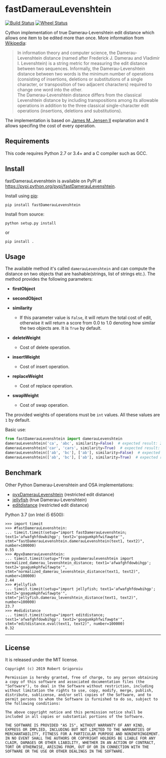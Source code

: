 # fastDamerauLevenshtein

[![Build Status](https://travis-ci.com/robertgr991/fastDamerauLevenshtein.svg?branch=master)](https://travis-ci.com/robertgr991/fastDamerauLevenshtein)
[![Wheel Status](https://pypip.in/wheel/fastDamerauLevenshtein/badge.svg)](https://pypi.python.org/pypi/fastDamerauLevenshtein/)

Cython implementation of true Damerau-Levenshtein edit distance which allows one item to be edited more than once.
More information from [Wikipedia](http://en.wikipedia.org/wiki/Damerau%E2%80%93Levenshtein_distance):

> In information theory and computer science, the Damerau-Levenshtein distance (named after Frederick J. Damerau and Vladimir I. Levenshtein) is a string metric for measuring the edit distance between two sequences. Informally, the Damerau-Levenshtein distance between two words is the minimum number of operations (consisting of insertions, deletions or substitutions of a single character, or transposition of two adjacent characters) required to change one word into the other.<br/>
The Damerau-Levenshtein distance differs from the classical Levenshtein distance by including transpositions among its allowable operations in addition to the three classical single-character edit operations (insertions, deletions and substitutions).

The implementation is based on [James M. Jensen II](https://www.lemoda.net/text-fuzzy/damerau-levenshtein/index.html) explanation and it allows specifing the cost of every operation.

## Requirements
This code requires Python 2.7 or 3.4+ and a C compiler such as GCC.

## Install
fastDamerauLevenshtein is available on PyPI at https://pypi.python.org/pypi/fastDamerauLevenshtein.

Install using [pip](https://pypi.org/project/pip/):

    pip install fastDamerauLevenshtein

Install from source:

    python setup.py install

or

    pip install .

## Usage
The available method it's called `damerauLevenshtein` and can compute the distance on two objects that are hashable(strings, list of strings etc.). The method provides the following parameters:

* **firstObject**

* **secondObject**

* **similarity**
    * If this parameter value is `False`, it will return the total cost of edit, otherwise it will return a score from 0.0 to 1.0 denoting how similar the two objects are. It is `True` by default.
    
* **deleteWeight**
    * Cost of delete operation.

* **insertWeight**
    * Cost of insert operation.
    
* **replaceWeight**
    * Cost of replace operation.
    
* **swapWeight**
    * Cost of swap operation.

The provided weights of operations must be `int` values. All these values are `1` by default.

Basic use:

```python
from fastDamerauLevenshtein import damerauLevenshtein
damerauLevenshtein('ca', 'abc', similarity=False)  # expected result: 2.0
damerauLevenshtein('car', 'cars', similarity=True)  # expected result: 0.75
damerauLevenshtein(['ab', 'bc'], ['ab'], similarity=False)  # expected result: 1.0
damerauLevenshtein(['ab', 'bc'], ['ab'], similarity=True)  # expected result: 0.5
```

## Benchmark
Other Python Damerau-Levenshtein and OSA implementations:

* [pyxDamerauLevenshtein](https://github.com/gfairchild/pyxDamerauLevenshtein) (restricted edit distance)
* [jellyfish](https://github.com/sunlightlabs/jellyfish) (true Damerau-Levenshtein)
* [editdistance](https://github.com/aflc/editdistance) (restricted edit distance)

Python 3.7 (on Intel i5 6500):
    
    >>> import timeit
    >>> #fastDamerauLevenshtein:
    ... timeit.timeit(setup="import fastDamerauLevenshtein; text1='afwafghfdowbihgp'; text2='goagumkphfwifawpte'", stmt="fastDamerauLevenshtein.damerauLevenshtein(text1, text2)", number=100000)
    0.55
    >>> #pyxDamerauLevenshtein:
    ... timeit.timeit(setup="from pyxdameraulevenshtein import normalized_damerau_levenshtein_distance; text1='afwafghfdowbihgp'; text2='goagumkphfwifawpte'", stmt="normalized_damerau_levenshtein_distance(text1, text2)", number=100000)
    2.44
    >>> #jellyfish
    ... timeit.timeit(setup="import jellyfish; text1='afwafghfdowbihgp'; text2='goagumkphfwifawpte'", stmt="jellyfish.damerau_levenshtein_distance(text1, text2)", number=100000)
    23.7
    >>> #edidistance
    ... timeit.timeit(setup="import editdistance; text1='afwafghfdowbihgp'; text2='goagumkphfwifawpte'", stmt="editdistance.eval(text1, text2)", number=100000)
    0.32

-------
License
-------

It is released under the MIT license.

    Copyright (c) 2019 Robert Grigoroiu

    Permission is hereby granted, free of charge, to any person obtaining a copy of this software and associated documentation files (the "Software"), to deal in the Software without restriction, including without limitation the rights to use, copy, modify, merge, publish, distribute, sublicense, and/or sell copies of the Software, and to permit persons to whom the Software is furnished to do so, subject to the following conditions:

    The above copyright notice and this permission notice shall be included in all copies or substantial portions of the Software.

    THE SOFTWARE IS PROVIDED "AS IS", WITHOUT WARRANTY OF ANY KIND, EXPRESS OR IMPLIED, INCLUDING BUT NOT LIMITED TO THE WARRANTIES OF MERCHANTABILITY, FITNESS FOR A PARTICULAR PURPOSE AND NONINFRINGEMENT. IN NO EVENT SHALL THE AUTHORS OR COPYRIGHT HOLDERS BE LIABLE FOR ANY CLAIM, DAMAGES OR OTHER LIABILITY, WHETHER IN AN ACTION OF CONTRACT, TORT OR OTHERWISE, ARISING FROM, OUT OF OR IN CONNECTION WITH THE SOFTWARE OR THE USE OR OTHER DEALINGS IN THE SOFTWARE.
